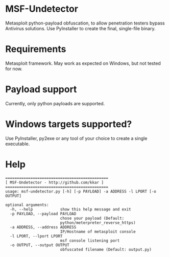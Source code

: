 # MSF-Undetector
Metasploit python-payload obfuscation, to allow penetration testers bypass Antivirus solutions. Use PyInstaller to create the final, single-file binary.

# Requirements
Metasploit framework. May work as expected on Windows, but not tested for now.

# Payload support
Currently, only python payloads are supported.

# Windows targets supported?
Use PyInstaller, py2exe or any tool of your choice to create a single executable.

# Help
```
=============================================
[ MSF-Undetector - http://github.com/kkar ]
=============================================
usage: msf-undetector.py [-h] [-p PAYLOAD] -a ADDRESS -l LPORT [-o OUTPUT]

optional arguments:
  -h, --help            show this help message and exit
  -p PAYLOAD, --payload PAYLOAD
                        chose your payload (Default:
                        python/meterpreter_reverse_https)
  -a ADDRESS, --address ADDRESS
                        IP/Hostname of metasploit console
  -l LPORT, --lport LPORT
                        msf console listening port
  -o OUTPUT, --output OUTPUT
                        obfuscated filename (Default: output.py)
```

